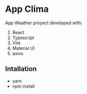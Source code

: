 # App Clima 

App Weather proyect developed with:

1. React
2. Typescript
3. Vite
4. Material UI
5. axios

## Intallation

- yarn
- npm install

